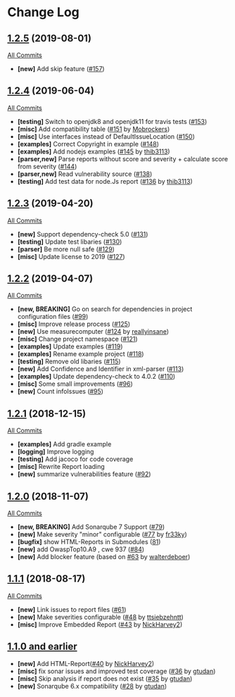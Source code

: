 # Change Log

## [1.2.5](https://github.com/SonarSecurityCommunity/dependency-check-sonar-plugin/tree/1.2.5) (2019-08-01)
[All Commits](https://github.com/SonarSecurityCommunity/dependency-check-sonar-plugin/compare/1.2.4...1.2.5)

- **[new]** Add skip feature ([#157](https://github.com/SonarSecurityCommunity/dependency-check-sonar-plugin/pull/157))

## [1.2.4](https://github.com/SonarSecurityCommunity/dependency-check-sonar-plugin/tree/1.2.4) (2019-06-04)
[All Commits](https://github.com/SonarSecurityCommunity/dependency-check-sonar-plugin/compare/1.2.3...1.2.4)

- **[testing]** Switch to openjdk8 and openjdk11 for travis tests ([#153](https://github.com/SonarSecurityCommunity/dependency-check-sonar-plugin/pull/153))
- **[misc]** Add compatibility table ([#151](https://github.com/SonarSecurityCommunity/dependency-check-sonar-plugin/pull/151) by [Mobrockers](https://github.com/Mobrockers))
- **[misc]** Use interfaces instead of DefaultIssueLocation ([#150](https://github.com/SonarSecurityCommunity/dependency-check-sonar-plugin/pull/150/files))
- **[examples]** Correct Copyright in example ([#148](https://github.com/SonarSecurityCommunity/dependency-check-sonar-plugin/pull/148))
- **[examples]** Add nodejs examples ([#145](https://github.com/SonarSecurityCommunity/dependency-check-sonar-plugin/pull/145) by [thib3113](https://github.com/thib3113))
- **[parser,new]** Parse reports without score and severity + calculate score from severity ([#144](https://github.com/SonarSecurityCommunity/dependency-check-sonar-plugin/pull/144))
- **[parser,new]** Read vulnerability source ([#138](https://github.com/SonarSecurityCommunity/dependency-check-sonar-plugin/pull/138))
- **[testing]** Add test data for node.Js report ([#136](https://github.com/SonarSecurityCommunity/dependency-check-sonar-plugin/pull/136) by [thib3113](https://github.com/thib3113))

## [1.2.3](https://github.com/SonarSecurityCommunity/dependency-check-sonar-plugin/tree/1.2.3) (2019-04-20)
[All Commits](https://github.com/SonarSecurityCommunity/dependency-check-sonar-plugin/compare/1.2.2...1.2.3)

- **[new]** Support dependency-check 5.0 ([#131](https://github.com/SonarSecurityCommunity/dependency-check-sonar-plugin/pull/131))
- **[testing]** Update test libaries ([#130](https://github.com/SonarSecurityCommunity/dependency-check-sonar-plugin/pull/130))
- **[parser]** Be more null safe ([#129](https://github.com/SonarSecurityCommunity/dependency-check-sonar-plugin/pull/129))
- **[misc]** Update license to 2019 ([#127](https://github.com/SonarSecurityCommunity/dependency-check-sonar-plugin/pull/127))

## [1.2.2](https://github.com/SonarSecurityCommunity/dependency-check-sonar-plugin/tree/1.2.2) (2019-04-07)
[All Commits](https://github.com/SonarSecurityCommunity/dependency-check-sonar-plugin/compare/1.2.1...1.2.2)

- **[new, BREAKING]** Go on search for dependencies in project configuration files ([#99](https://github.com/SonarSecurityCommunity/dependency-check-sonar-plugin/pull/99))
- **[misc]** Improve release process ([#125](https://github.com/SonarSecurityCommunity/dependency-check-sonar-plugin/pull/125))
- **[new]** Use measurecomputer ([#124](https://github.com/SonarSecurityCommunity/dependency-check-sonar-plugin/pull/124) by [reallyinsane](https://github.com/reallyinsane))
- **[misc]** Change project namespace ([#121](https://github.com/SonarSecurityCommunity/dependency-check-sonar-plugin/pull/121))
- **[examples]** Update examples ([#119](https://github.com/SonarSecurityCommunity/dependency-check-sonar-plugin/pull/119/files))
- **[examples]** Rename example project ([#118](https://github.com/SonarSecurityCommunity/dependency-check-sonar-plugin/pull/118))
- **[testing]** Remove old libaries ([#115](https://github.com/SonarSecurityCommunity/dependency-check-sonar-plugin/pull/115))
- **[new]** Add Confidence and Identifier in xml-parser ([#113](https://github.com/SonarSecurityCommunity/dependency-check-sonar-plugin/pull/113))
- **[examples]** Update dependency-check to 4.0.2 ([#110](https://github.com/SonarSecurityCommunity/dependency-check-sonar-plugin/pull/110))
- **[misc]** Some small improvements ([#96](https://github.com/SonarSecurityCommunity/dependency-check-sonar-plugin/pull/96))
- **[new]** Count infoIssues ([#95](https://github.com/SonarSecurityCommunity/dependency-check-sonar-plugin/pull/95))

## [1.2.1](https://github.com/SonarSecurityCommunity/dependency-check-sonar-plugin/tree/1.2.1) (2018-12-15)
[All Commits](https://github.com/SonarSecurityCommunity/dependency-check-sonar-plugin/compare/1.2.0...1.2.1)

- **[examples]** Add gradle example
- **[logging]** Improve logging
- **[testing]**  Add jacoco for code coverage
- **[misc]** Rewrite Report loading
- **[new]** summarize vulnerabilities feature ([#92](https://github.com/SonarSecurityCommunity/dependency-check-sonar-plugin/pull/92/files))


## [1.2.0](https://github.com/SonarSecurityCommunity/dependency-check-sonar-plugin/tree/1.2.0) (2018-11-07)
[All Commits](https://github.com/SonarSecurityCommunity/dependency-check-sonar-plugin/compare/1.1.1...1.2.0)

- **[new, BREAKING]** Add Sonarqube 7 Support ([#79](https://github.com/SonarSecurityCommunity/dependency-check-sonar-plugin/pull/79))
- **[new]** Make severity "minor" configurable ([#77](https://github.com/SonarSecurityCommunity/dependency-check-sonar-plugin/pull/77) by [fr33ky](https://github.com/fr33ky))
- **[bugfix]** show HTML-Reports in Submodules ([81](https://github.com/SonarSecurityCommunity/dependency-check-sonar-plugin/pull/81))
- **[new]** add OwaspTop10.A9 , cwe 937 ([#84](https://github.com/SonarSecurityCommunity/dependency-check-sonar-plugin/pull/84))
- **[new]** Add blocker feature (based on [#63](https://github.com/SonarSecurityCommunity/dependency-check-sonar-plugin/pull/63) by [walterdeboer]( https://github.com/walterdeboer))

## [1.1.1](https://github.com/SonarSecurityCommunity/dependency-check-sonar-plugin/tree/1.1.1) (2018-08-17)
[All Commits](https://github.com/SonarSecurityCommunity/dependency-check-sonar-plugin/compare/1.1.0...1.1.1)

- **[new]** Link issues to report files ([#61](https://github.com/SonarSecurityCommunity/dependency-check-sonar-plugin/pull/61))
- **[new]** Make severities configurable ([#48](https://github.com/SonarSecurityCommunity/dependency-check-sonar-plugin/pull/48) by [ttsiebzehntt](https://github.com/ttsiebzehntt))
- **[misc]** Improve Embedded Report ([#43](https://github.com/SonarSecurityCommunity/dependency-check-sonar-plugin/pull/43) by [NickHarvey2](https://github.com/NickHarvey2))

## [1.1.0 and earlier ](https://github.com/SonarSecurityCommunity/dependency-check-sonar-plugin/tree/1.1.0)

- **[new]** Add HTML-Report([#40](https://github.com/SonarSecurityCommunity/dependency-check-sonar-plugin/pull/40) by [NickHarvey2](https://github.com/NickHarvey2))
- **[misc]** fix sonar issues and improved test coverage ([#36](https://github.com/SonarSecurityCommunity/dependency-check-sonar-plugin/pull/36) by [gtudan](https://github.com/gtudan))
- **[misc]** Skip analysis if report does not exist ([#35](https://github.com/SonarSecurityCommunity/dependency-check-sonar-plugin/pull/35) by [gtudan](https://github.com/gtudan))
- **[new]** Sonarqube 6.x compatibility ([#28](https://github.com/SonarSecurityCommunity/dependency-check-sonar-plugin/pull/28) by [gtudan](https://github.com/gtudan))
